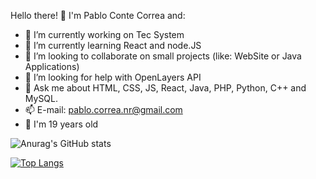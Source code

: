 Hello there! 👋
I'm Pablo Conte Correa and:

- 🔭 I’m currently working on Tec System
- 🌱 I’m currently learning React and node.JS
- 👯 I’m looking to collaborate on small projects (like: WebSite or Java Applications)
- 🤔 I’m looking for help with OpenLayers API
- 💬 Ask me about HTML, CSS, JS, React, Java, PHP, Python, C++ and MySQL.
- 📫 E-mail: pablo.correa.nr@gmail.com
- 🤗 I'm 19 years old

![Anurag's GitHub stats](https://github-readme-stats.vercel.app/api?username=Pablo-Conte&show_icons=true&theme=tokyonight)

[![Top Langs](https://github-readme-stats.vercel.app/api/top-langs/?username=Pablo-Conte&layout=compact)](https://github.com/anuraghazra/github-readme-stats)




